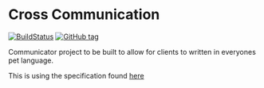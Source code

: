 # Cross Communication
[![BuildStatus](https://travis-ci.org/maccoda/cross-communication.svg?branch=master)](https://travis-ci.org/Skorpus/PTV-API)
[![GitHub tag](https://img.shields.io/github/tag/maccoda/cross-communication.svg?maxAge=2592000)]()

Communicator project to be built to allow for clients to written in everyones
pet language.

This is using the specification found
[here](https://gitlab.com/maccoda/comms-spec)
